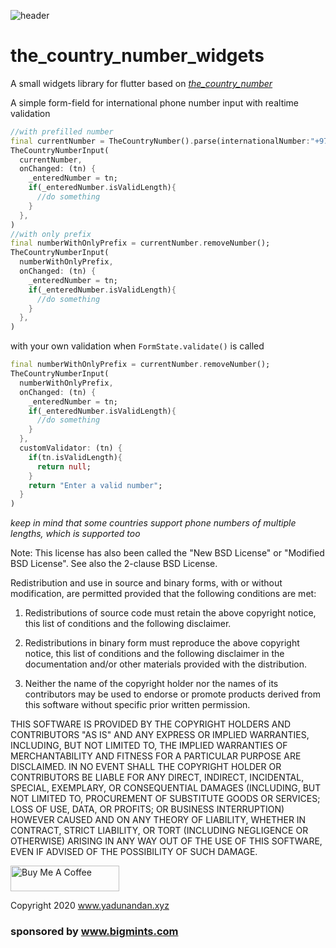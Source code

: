 ![header](https://i.imgur.com/xiil4Wj.jpg)
# the_country_number_widgets
A small widgets library for flutter based on *[the_country_number](https://github.com/ondbyte/the_country_number)*

A simple form-field for international phone number input with realtime validation
```dart
//with prefilled number
final currentNumber = TheCountryNumber().parse(internationalNumber:"+97156565656");
TheCountryNumberInput(
  currentNumber,
  onChanged: (tn) {
    _enteredNumber = tn;
    if(_enteredNumber.isValidLength){
      //do something
    }
  }, 
)
//with only prefix
final numberWithOnlyPrefix = currentNumber.removeNumber();
TheCountryNumberInput(
  numberWithOnlyPrefix,
  onChanged: (tn) {
    _enteredNumber = tn;
    if(_enteredNumber.isValidLength){
      //do something
    }
  }, 
)
```
with your own validation when `FormState.validate()` is called
```dart
final numberWithOnlyPrefix = currentNumber.removeNumber();
TheCountryNumberInput(
  numberWithOnlyPrefix,
  onChanged: (tn) {
    _enteredNumber = tn;
    if(_enteredNumber.isValidLength){
      //do something
    }
  },
  customValidator: (tn) {
    if(tn.isValidLength){
      return null;
    }
    return "Enter a valid number";
  }
)
```
*keep in mind that some countries support phone numbers of multiple lengths, which is supported too*


Note: This license has also been called the "New BSD License" or "Modified BSD License". See also the 2-clause BSD License.

Redistribution and use in source and binary forms, with or without modification, are permitted provided that the following conditions are met:

1. Redistributions of source code must retain the above copyright notice, this list of conditions and the following disclaimer.

2. Redistributions in binary form must reproduce the above copyright notice, this list of conditions and the following disclaimer in the documentation and/or other materials provided with the distribution.

3. Neither the name of the copyright holder nor the names of its contributors may be used to endorse or promote products derived from this software without specific prior written permission.

THIS SOFTWARE IS PROVIDED BY THE COPYRIGHT HOLDERS AND CONTRIBUTORS "AS IS" AND ANY EXPRESS OR IMPLIED WARRANTIES, INCLUDING, BUT NOT LIMITED TO, THE IMPLIED WARRANTIES OF MERCHANTABILITY AND FITNESS FOR A PARTICULAR PURPOSE ARE DISCLAIMED. IN NO EVENT SHALL THE COPYRIGHT HOLDER OR CONTRIBUTORS BE LIABLE FOR ANY DIRECT, INDIRECT, INCIDENTAL, SPECIAL, EXEMPLARY, OR CONSEQUENTIAL DAMAGES (INCLUDING, BUT NOT LIMITED TO, PROCUREMENT OF SUBSTITUTE GOODS OR SERVICES; LOSS OF USE, DATA, OR PROFITS; OR BUSINESS INTERRUPTION) HOWEVER CAUSED AND ON ANY THEORY OF LIABILITY, WHETHER IN CONTRACT, STRICT LIABILITY, OR TORT (INCLUDING NEGLIGENCE OR OTHERWISE) ARISING IN ANY WAY OUT OF THE USE OF THIS SOFTWARE, EVEN IF ADVISED OF THE POSSIBILITY OF SUCH DAMAGE.


<a href="https://www.buymeacoffee.com/ondbyte" target="_blank"><img src="https://cdn.buymeacoffee.com/buttons/default-orange.png" alt="Buy Me A Coffee" height="41" width="174"></a>

Copyright 2020 www.yadunandan.xyz
### sponsored by www.bigmints.com
